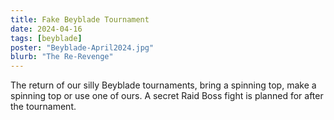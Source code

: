 ```yaml
---
title: Fake Beyblade Tournament
date: 2024-04-16
tags: [beyblade]
poster: "Beyblade-April2024.jpg"
blurb: "The Re-Revenge"
---
```


The return of our silly Beyblade tournaments, bring a spinning top, make a spinning top or use one of ours. A secret Raid Boss fight is planned for after the tournament.